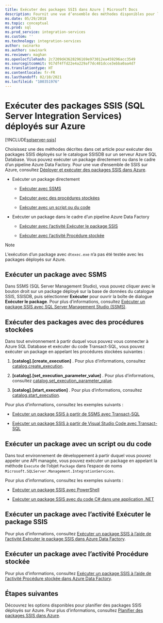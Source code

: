 ```yaml
---
title: Exécuter des packages SSIS dans Azure | Microsoft Docs
description: Fournit une vue d’ensemble des méthodes disponibles pour l’exécution de packages SSIS déployés sur Azure SQL Database.
ms.date: 05/29/2018
ms.topic: conceptual
ms.prod: sql
ms.prod_service: integration-services
ms.custom: ''
ms.technology: integration-services
author: swinarko
ms.author: sawinark
ms.reviewer: maghan
ms.openlocfilehash: 2c7209d43628296169e973012ea459296acc3549
ms.sourcegitcommit: 917df4ffd22e4a229af7dc481dcce3ebba0aa4d7
ms.translationtype: HT
ms.contentlocale: fr-FR
ms.lasthandoff: 02/10/2021
ms.locfileid: "100351976"
---
```

# <a name="run-sql-server-integration-services-ssis-packages-deployed-in-azure"></a>Exécuter des packages SSIS (SQL Server Integration Services) déployés sur Azure

[!INCLUDE[sqlserver-ssis](../../includes/applies-to-version/sqlserver-ssis.md)]



Choisissez une des méthodes décrites dans cet article pour exécuter des packages SSIS déployés sur le catalogue SSISDB sur un serveur Azure SQL Database. Vous pouvez exécuter un package directement ou dans le cadre d’un pipeline Azure Data Factory. Pour une vue d’ensemble de SSIS sur Azure, consultez [Déployer et exécuter des packages SSIS dans Azure](ssis-azure-lift-shift-ssis-packages-overview.md).

- Exécuter un package directement

  - [Exécuter avec SSMS](#ssms)

  - [Exécuter avec des procédures stockées](#sproc)

  - [Exécuter avec un script ou du code](#script)

- Exécuter un package dans le cadre d’un pipeline Azure Data Factory

  - [Exécuter avec l’activité Exécuter le package SSIS](#exec_activity)

  - [Exécuter avec l’activité Procédure stockée](#sproc_activity)

> [!NOTE]
> L’exécution d’un package avec `dtexec.exe` n’a pas été testée avec les packages déployés sur Azure.

## <a name="run-a-package-with-ssms"></a><a name="ssms"></a> Exécuter un package avec SSMS

Dans SSMS (SQL Server Management Studio), vous pouvez cliquer avec le bouton droit sur un package déployé sur la base de données du catalogue SSIS, SSISDB, puis sélectionner **Exécuter** pour ouvrir la boîte de dialogue **Exécuter le package**. Pour plus d’informations, consultez [Exécuter un package SSIS avec SQL Server Management Studio (SSMS)](../ssis-quickstart-run-ssms.md).

## <a name="run-a-package-with-stored-procedures"></a><a name="sproc"></a> Exécuter des packages avec des procédures stockées

Dans tout environnement à partir duquel vous pouvez vous connecter à Azure SQL Database et exécuter du code Transact-SQL, vous pouvez exécuter un package en appelant les procédures stockées suivantes :

1. **[catalog].[create_execution]** . Pour plus d’informations, consultez [catalog.create_execution](../system-stored-procedures/catalog-create-execution-ssisdb-database.md).

2. **[catalog].[set_execution_parameter_value]** . Pour plus d’informations, consultez [catalog.set_execution_parameter_value](../system-stored-procedures/catalog-set-execution-parameter-value-ssisdb-database.md).

3. **[catalog].[start_execution]** . Pour plus d’informations, consultez [catalog.start_execution](../system-stored-procedures/catalog-start-execution-ssisdb-database.md).

Pour plus d’informations, consultez les exemples suivants :

- [Exécuter un package SSIS à partir de SSMS avec Transact-SQL](../ssis-quickstart-run-tsql-ssms.md)

- [Exécuter un package SSIS à partir de Visual Studio Code avec Transact-SQL](../ssis-quickstart-run-tsql-vscode.md)

## <a name="run-a-package-with-script-or-code"></a><a name="script"></a> Exécuter un package avec un script ou du code

Dans tout environnement de développement à partir duquel vous pouvez appeler une API managée, vous pouvez exécuter un package en appelant la méthode `Execute` de l’objet `Package` dans l’espace de noms `Microsoft.SQLServer.Management.IntegrationServices`.

Pour plus d’informations, consultez les exemples suivants :

- [Exécuter un package SSIS avec PowerShell](../ssis-quickstart-run-powershell.md)

- [Exécuter un package SSIS avec du code C# dans une application .NET](../ssis-quickstart-run-dotnet.md)

## <a name="run-a-package-with-the-execute-ssis-package-activity"></a><a name="exec_activity"></a> Exécuter un package avec l’activité Exécuter le package SSIS

Pour plus d’informations, consultez [Exécuter un package SSIS à l’aide de l’activité Exécuter le package SSIS dans Azure Data Factory](/azure/data-factory/how-to-invoke-ssis-package-ssis-activity).

## <a name="run-a-package-with-the-stored-procedure-activity"></a><a name="sproc_activity"></a> Exécuter un package avec l’activité Procédure stockée

Pour plus d’informations, consultez [Exécuter un package SSIS à l’aide de l’activité Procédure stockée dans Azure Data Factory](/azure/data-factory/how-to-invoke-ssis-package-stored-procedure-activity).

## <a name="next-steps"></a>Étapes suivantes

Découvrez les options disponibles pour planifier des packages SSIS déployés sur Azure. Pour plus d’informations, consultez [Planifier des packages SSIS dans Azure](ssis-azure-schedule-packages.md).